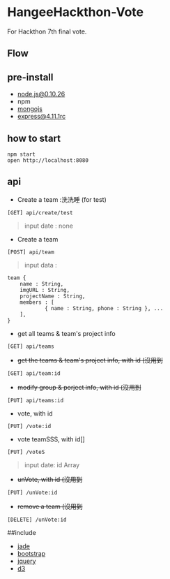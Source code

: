 # HangeeHackthon-Vote

For Hackthon 7th final vote. 

## Flow

<!--![流程圖](public/images/flow.png)-->

## pre-install

 * node.js@0.10.26
 * npm
 * [mongojs](https://github.com/mafintosh/mongojs)
 * [express@4.11.1rc](http://github.com/strongloop/express/)

## how to start

```
npm start
open http://localhost:8080
```

## api



* Create a team :洗洗睡 (for test)
```
[GET] api/create/test
```
>input date : none



* Create a team
```
[POST] api/team
```
>input data :
```
team {
	name : String,
	imgURL : String,
	projectName : String,
	members : [
			{ name : String, phone : String }, ...	
	],
}
```



* get all teams & team's project info
```
[GET] api/teams
```



* ~~get the teams & team's project info, with id (沒用到~~
```
[GET] api/team:id
```


* ~~modify group & porject info, with id (沒用到~~
```
[PUT] api/teams:id
```


* vote, with id
```
[PUT] /vote:id
```

* vote teamSSS, with id[]

```
[PUT] /voteS
```
>	input date: id Array


* ~~unVote, with id (沒用到~~
```
[PUT] /unVote:id
```


* ~~remove a team (沒用到~~
```
[DELETE] /unVote:id
```





##include

 * [jade](http://jade-lang.com/)
 * [bootstrap](http://getbootstrap.com/)
 * [jquery](http://jquery.com/)
 * [d3](https://github.com/mbostock/d3)
